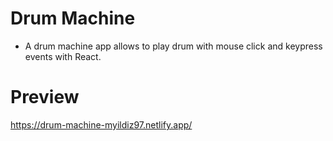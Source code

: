 # Drum Machine
- A drum machine app allows to play drum with mouse click and keypress events with React.
# Preview
https://drum-machine-myildiz97.netlify.app/
